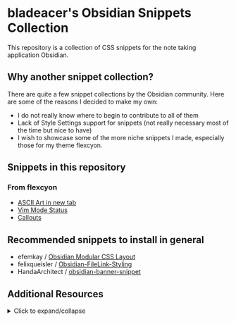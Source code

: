 # bladeacer's Obsidian Snippets Collection
This repository is a collection of CSS snippets for the note taking application Obsidian.

## Why another snippet collection?
There are quite a few snippet collections by the Obsidian community. Here are some of the reasons I decided to make my own:
- I do not really know where to begin to contribute to all of them
- Lack of Style Settings support for snippets (not really necessary most of the time but nice to have)
- I wish to showcase some of the more niche snippets I made, especially those for my theme flexcyon.

## Snippets in this repository
### From flexcyon
- [ASCII Art in new tab](./snippets/flexcyon/ascii-art/ascii-art.md)
- [Vim Mode Status](./snippets/flexcyon/vim-mode-status/vim-mode.md)
- [Callouts](./snippets/flexcyon/callouts/callouts.md)

## Recommended snippets to install in general
- efemkay / [Obsidian Modular CSS Layout](https://github.com/efemkay/obsidian-modular-css-layout#wide-views)
- felixqueisler / [Obsidian-FileLink-Styling](https://github.com/felixqueisler/Obsidian-FileLink-Styling)
- HandaArchitect / [obsidian-banner-snippet](https://github.com/HandaArchitect/obsidian-banner-snippet)

## Additional Resources
<details>
  <summary>Click to expand/collapse</summary>

- [#appearance](https://discord.com/channels/686053708261228577/702656734631821413) - Obsidian discord
- [Obsidian CSS Quick Guide](https://forum.obsidian.md/t/obsidian-css-quick-guide/58178) (forum) (mostly about using the inspector) -
- [CSS Variables at Obsidian Dev Docs](https://docs.obsidian.md/Reference/CSS+variables/CSS+variables)
- r-u-s-h-i-k-e-s-h's [Obsidian CSS Snippets](https://github.com/r-u-s-h-i-k-e-s-h/Obsidian-CSS-Snippets)
- replete / [obsidian-minimal-theme-css-snippets](https://github.com/replete/obsidian-minimal-theme-css-snippets)
- SlRvb's [snippets collection](https://github.com/SlRvb/Obsidian--ITS-Theme/tree/main/Snippets) | [Guide](https://publish.obsidian.md/slrvb-docs/ITS+Theme/ITS+Theme)
- zamsyt / [obsidian-snippets](https://github.com/zamsyt/obsidian-snippets)
- ElsaTam /  [Obsidian-Stuff](https://github.com/ElsaTam/Obsidian-Stuff)
- KuiyueRO / [Obsidian-Miner](https://github.com/KuiyueRO/Obsidian-Miner)
- sailKiteV / [Obsidian-Snippets-and-Demos](https://github.com/sailKiteV/Obsidian-Snippets-and-Demos?tab=readme-ov-file)
- TfTHacker / [DashboardPlusPlus](https://github.com/TfTHacker/DashboardPlusPlus)
- eb2ai / [My-Checklists-and-Icons](https://github.com/eb2ai/My-Checklists-and-Icons?tab=readme-ov-file)
- xhuajin / [obsidian-sidenote-callout](https://github.com/xhuajin/obsidian-sidenote-callout/tree/main)
</details>
